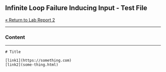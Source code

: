 ## Infinite Loop Failure Inducing Input - Test File

[« Return to Lab Report 2](https://theojouvin.github.io/CSE15L/labs/lab-report-2-week-4.md)

---
### Content
---

```
# Title

[link1](https://something.com)
[link2](some-thing.html)
 
```
